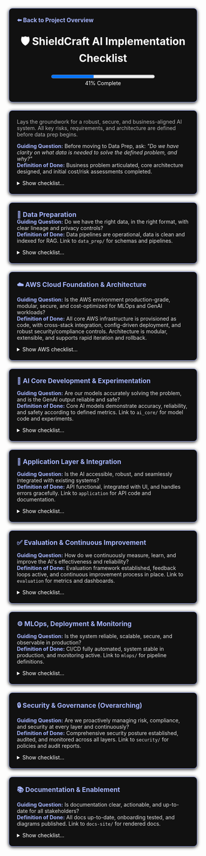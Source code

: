 <section style="border:1px solid #a5b4fc; border-radius:10px; margin:1.5em 0; box-shadow:0 2px 8px #222; padding:1.5em; background:#111; color:#fff;">
<div style="margin-bottom:1.5em;">
  <a href="../../../README.md" style="color:#a5b4fc; font-weight:bold; text-decoration:none; font-size:1.1em;">⬅️ Back to Project Overview</a>
</div>
<h1 align="center" style="margin-top:0; font-size:2em;">🛡️ ShieldCraft AI Implementation Checklist</h1>
<div id="progress-bar" align="center" style="margin-bottom:1.5em;">
  <progress id="shieldcraft-progress" value="41" max="100" style="width: 60%; height: 18px;"></progress>
  <div id="progress-label">41% Complete</div>
</div>
</section>
<section style="border:1px solid #a5b4fc; border-radius:10px; margin:1.5em 0; box-shadow:0 2px 8px #222; padding:1.5em; background:#111; color:#fff;">

<div style="margin-bottom:1em;">
  <span style="color:#b3b3b3; font-size:1em;">Lays the groundwork for a robust, secure, and business-aligned AI system. All key risks, requirements, and architecture are defined before data prep begins.</span>
</div>

<div>
  <span style="color:#a5b4fc; font-weight:bold;">Guiding Question:</span> <span style="color:#e0e0e0;">Before moving to Data Prep, ask: <em>"Do we have clarity on what data is needed to solve the defined problem, and why?"</em></span>
</div>
<div style="margin-bottom: 1em;">
  <span style="color:#a5b4fc; font-weight:bold;">Definition of Done:</span> <span style="color:#e0e0e0;">Business problem articulated, core architecture designed, and initial cost/risk assessments completed.</span>
</div>

<details id="foundation-checklist">
<summary>Show checklist…</summary>

- 🟩 [Finalize business case, value proposition, and unique differentiators](./business_case.md)
- 🟩 [User profiles, pain points, value proposition, and ROI articulated](./user_profiles.md)
- 🟩 [Define project scope, MVP features, and success metrics](./project_scope.md)
- 🟩 [Clear, business-aligned project objective documented](./project_objective.md)
- 🟩 [Data sources and expected outputs specified](./data_sources.md)
- 🟩 [Baseline infrastructure and cloud usage estimated](./infra_estimate.md)
- 🟩 [Address ethics, safety, and compliance requirements](./ethics_compliance.md)
    - 🟩 Conduct initial bias audit
    - 🟩 Draft hallucination mitigation strategy
    - 🟩 Obtain legal review for data privacy plan
    - 🟩 Document compliance requirements (GDPR, SOC2, etc.)
    - 🟩 Schedule regular compliance reviews
    - 🟩 Establish Security Architecture Review Board (see [Security & Governance](./security_governance.md))
- 🟩 [Technical, ethical, and operational risks identified with mitigation strategies](./risks_mitigation.md)
- 🟩 [Threat modeling and adversarial testing (e.g., red teaming GenAI outputs)](./security_governance.md)
- 🟩 [Privacy impact assessments and regular compliance reviews (GDPR, SOC2, etc.)](./privacy_impact_assessment.md)
- 🟩 [Set up project structure, version control, and Docusaurus documentation](./project_structure.md)
- 🟩 [Modular system layers, MLOps flow, and security/data governance designed](./modular_mlops_governance.md)
- 🟩 [Dockerfiles and Compose hardened for security, reproducibility, and best practices](./docker_hardening.md)
- 🟩 [Noxfile and developer workflow automation in place](./noxfile_workflow.md)
- 🟩 [Commit script unified, automating checks, versioning, and progress](./commit_script.md)
- 🟩 Deliverables: [business case summary](./business_case.md), [MLOps diagram](./modular_mlops_governance.md), [risk log](./risk_log.md), [cost model](./infra_estimate.md), and [ADRs](./adrs.md)
- 🟩 <strong>Production-grade AWS MLOps stack architecture implemented and tested</strong> ([architecture & dependency map](./aws_stack_architecture.md))
    - 🟩 All major AWS stacks (networking, storage, compute, data, security, monitoring) provisioned via CDK
    - 🟩 Pydantic config validation, advanced tagging, and parameterization enforced
    - 🟩 Cross-stack resource sharing and dependency injection established
    - 🟩 Security, compliance, and monitoring integrated (CloudWatch, SNS, Config, IAM boundaries)
    - 🟩 S3 lifecycle, cost controls, and budget alarms implemented
    - 🟩 500+ automated tests covering happy/unhappy paths, config validation, and outputs
    - 🟩 Comprehensive documentation for stack interactions and outputs ([see details](./aws_stack_architecture.md))


 </details></section>

 <section style="border:1px solid #a5b4fc; border-radius:10px; margin:1.5em 0; box-shadow:0 2px 8px #222; padding:1.5em; background:#111; color:#fff;">
<strong style="font-size:1.25em; color:#a5b4fc;">💾 Data Preparation</strong>

<div>
  <span style="color:#a5b4fc; font-weight:bold;">Guiding Question:</span> <span style="color:#e0e0e0;">Do we have the right data, in the right format, with clear lineage and privacy controls?</span>
</div>
<div style="margin-bottom: 1em;">
  <span style="color:#a5b4fc; font-weight:bold;">Definition of Done:</span> <span style="color:#e0e0e0;">Data pipelines are operational, data is clean and indexed for RAG. Link to <code>data_prep/</code> for schemas and pipelines.</span>
</div>
<details>
<summary>Show checklist…</summary>

- 🟩 [Identify and document all required data sources (logs, threat feeds, reports, configs)](./data_sources_required.md)
- 🟩 [Data ingestion, cleaning, normalization, privacy, and versioning](./data_ingestion_cleaning.md)
    - 🟩 [Build data ingestion pipelines](./build_data_ingestion_pipelines.md)
        - 🟩 Set up Amazon MSK (Kafka) cluster with topic creation
        - 🟥 Integrate Airbyte for connector-based data integration
        - 🟥 Implement AWS Lambda for event-driven ingestion and pre-processing
        - 🟥 Configure Amazon OpenSearch Ingestion for logs, metrics, and traces
        - 🟥 Build AWS Glue jobs for batch ETL and normalization
        - 🟥 Store raw and processed data in Amazon S3 data lake
        - 🟥 Enforce governance and privacy with AWS Lake Formation
        - 🟥 Add data quality checks (Great Expectations, Deequ)
    - 🟩 Implement data cleaning, normalization, and structuring
    - 🟩 Ensure data privacy (masking, anonymization) and compliance (GDPR, HIPAA, etc.)
    - 🟩 Establish data versioning for reproducibility
    - 🟩 Design and implement data retention policies
    - 🟩 Implement and document data deletion/right-to-be-forgotten workflows (GDPR)
    - 🟩 [Modular data flows and schemas for different data sources](./data_prep/data_inputs_overview.md)
- 🟩 Data lineage and audit trails for all data flows and model decisions
    - 🟩 Define and test disaster recovery, backup, and restore procedures for all critical data and services
- 🟥 Text chunking strategy defined and implemented for RAG
    - 🟥 Experiment with various chunking sizes and overlaps (e.g., fixed, semantic, recursive)
    - 🟥 Handle metadata preservation during chunking
- 🟥 Embedding model selection and experimentation for relevant data types
    - 🟩 Evaluate different embedding models (e.g., Bedrock Titan, open-source options)
    - 🟥 Establish benchmarking for embedding quality
- 🟩 Vector database (or `pgvector`) setup and population
    - 🟩 Select appropriate vector store (e.g., Pinecone, Weaviate, pgvector)
    - 🟩 Implement ingestion pipeline for creating and storing embeddings
    - 🟩 Optimize vector indexing for retrieval speed
    - 🟩 Implement re-ranking mechanisms for retrieved documents (e.g., Cohere Rerank, cross-encoders)

</details></section>

 <section style="border:1px solid #a5b4fc; border-radius:10px; margin:1.5em 0; box-shadow:0 2px 8px #222; padding:1.5em; background:#111; color:#fff;">
<strong style="font-size:1.25em; color:#a5b4fc;">☁️ AWS Cloud Foundation & Architecture</strong>
<div style="margin-top: 1em">
  <span style="color:#a5b4fc; font-weight:bold;">Guiding Question:</span> <span style="color:#e0e0e0;">Is the AWS environment production-grade, modular, secure, and cost-optimized for MLOps and GenAI workloads?</span>
</div>
<div style="margin-bottom:1em;">
  <span style="color:#a5b4fc; font-weight:bold;">Definition of Done:</span> <span style="color:#e0e0e0;">All core AWS infrastructure is provisioned as code, with cross-stack integration, config-driven deployment, and robust security/compliance controls. Architecture is modular, extensible, and supports rapid iteration and rollback.</span>
</div>
<details>
<summary>Show AWS checklist…</summary>

- 🟩 Multi-account, multi-environment AWS Organization structure with strict separation of dev, staging, and prod, supporting least-privilege and blast radius reduction.
- 🟩 Networking (VPC, subnets, security groups, vault secret import)
- 🟩 EventBridge (central event bus, rules, targets)
- 🟩 Step Functions (workflow orchestration, state machines, IAM roles)
- 🟩 S3 (object storage, vault secret import)
- 🟩 Lake Formation (data governance, fine-grained access control)
- 🟩 Glue (ETL, cataloging, analytics)
- 🟩 Lambda (event-driven compute, triggers)
- 🟩 Data Quality (automated validation, Great Expectations/Deequ)
- 🟩 Airbyte (connector-based ingestion, ECS services)
- 🟩 OpenSearch (search, analytics)
- 🟩 Cloud Native Hardening (CloudWatch alarms, Config rules, IAM boundaries)
- 🟩 Attack Simulation (automated security validation, Lambda, alarms)
- 🟩 Secrets Manager (centralized secrets, cross-stack exports)
- 🟩 MSK (Kafka streaming, broker info, roles)
- 🟩 SageMaker (model training, deployment, monitoring)
- 🟩 Budget (cost guardrails, alerts, notifications)
- 🟩 Advanced cross-stack resource sharing and dependency injection (CfnOutput/Fn.import_value), enabling secure, DRY, and scalable infrastructure composition.
- 🟩 Pydantic-driven config validation and parameterization, enforcing schema correctness and preventing misconfiguration at deploy time.
- 🟩 Automated tagging and metadata propagation across all resources for cost allocation, compliance, and auditability.
- 🟩 Hardened IAM roles, policies, and boundary enforcement, with automated least-privilege checks and centralized secrets management via AWS Secrets Manager.
- 🟩 AWS Vault integration for secure credential management and developer onboarding.
- 🟩 Automated S3 lifecycle policies, encryption, and access controls for all data lake buckets.
- 🟩 End-to-end cost controls and budget alarms, with CloudWatch and SNS integration for real-time alerting.
- 🟩 Cloud-native hardening stack (GuardDuty, Security Hub, Inspector) with automated findings aggregation and remediation hooks.
- 🟩 Automated integration tests for all critical AWS resources, covering both happy and unhappy paths, and validating cross-stack outputs.
- 🟩 Comprehensive documentation for stack interactions, outputs, and architectural decisions, supporting onboarding and audit requirements.
- 🟩 GitHub Actions CI/CD pipeline for automated build, test, and deployment of all infrastructure code.
- 🟩 Automated dependency management and patching via Poetry, ensuring reproducible builds and secure supply chain.
- 🟩 Modular, environment-parameterized deployment scripts and commit automation for rapid iteration and rollback.
- 🟩 Centralized error handling, smoke tests, and post-deployment validation for infrastructure reliability.
- 🟩 Secure, reproducible Dockerfiles and Compose files for local and cloud development, with best practices enforced.
- 🟩 Continuous compliance monitoring (Config, CloudWatch, custom rules) and regular security architecture reviews.
- ### MSK + Lambda Integration To-Do List

- 🟥 Ensure Lambda execution role has least-privilege Kafka permissions, scoped to MSK cluster ARN
- 🟥 Deploy Lambda in private subnets with correct security group(s)
- 🟥 Confirm security group allows Lambda-to-MSK broker connectivity (TLS port)
- 🟥 Set up CloudWatch alarms for Lambda errors, throttles, and duration
- 🟥 Set up CloudWatch alarms for MSK broker health, under-replicated partitions, and storage usage
- 🟥 Route alarm notifications to the correct email/SNS topic
- 🟥 Implement and test the end-to-end MSK + Lambda topic creation flow
- 🟥 Update documentation for MSK + Lambda integration, including troubleshooting steps

</details></section>

<section style="border:1px solid #a5b4fc; border-radius:10px; margin:1.5em 0; box-shadow:0 2px 8px #222; padding:1.5em; background:#111; color:#fff;">
<strong style="font-size:1.25em; color:#a5b4fc;">🧠 AI Core Development & Experimentation</strong>
<div style="margin-top:1em;">
  <span style="color:#a5b4fc; font-weight:bold;">Guiding Question:</span> <span style="color:#e0e0e0;">Are our models accurately solving the problem, and is the GenAI output reliable and safe?</span>
</div>
<div style="margin-bottom:1em;">
  <span style="color:#a5b4fc; font-weight:bold;">Definition of Done:</span> <span style="color:#e0e0e0;">Core AI models demonstrate accuracy, reliability, and safety according to defined metrics. Link to <code>ai_core/</code> for model code and experiments.</span>
</div>
<details>
<div style="border:2px solid #a5b4fc; border-radius:8px; background:#222; color:#a5b4fc; padding:1em; margin-bottom:1em; text-align:center; font-size:1.1em;">
🎉 <strong>Milestone:</strong> <span style="color:#fff;">ShieldCraft AI has selected <strong>Mistral-7B</strong> as its inaugural foundational model!<br>
This model was chosen for its cost-efficiency, strong performance on security/NLP tasks, and seamless AWS integration.<br>
Future iterations will orchestrate multiple AIs for even greater capability.</span>
</div>
<summary>Show checklist…</summary>

- 🟩 Selected <strong>Mistral-7B</strong> as the primary Foundation Model for ShieldCraft AI
    - 🟥 Select secondary Foundation Models (FMs) from Amazon Bedrock or Hugging Face (Phase 2 - multi-agent orchestration)
    - 🟩 Implement model loading, inference, and resource optimization
    - 🟥 Build and validate text encoders/embedding pipeline for RAG/vector search
    - 🟥 Implement data preprocessing, cleaning, and validation for model inputs and retrieval corpus
    - 🟥 Expose model inference via API (FastAPI/Flask), support batch/streaming modes
    - 🟥 Define core AI strategy (RAG, fine-tuning, hybrid approach)
    - 🟥 Prompt Engineering lifecycle implemented:
    - 🟥 Prompt versioning and prompt registry
    - 🟥 Prompt approval workflow
    - 🟥 Prompt experimentation framework
    - 🟥 Integration of human-in-the-loop (HITL) for continuous prompt refinement
    - 🟥 Guardrails and safety mechanisms for GenAI outputs:
        - 🟥 Establish Responsible AI governance: bias monitoring, model risk management, and audit trails
        - 🟥 Implement content moderation APIs/filters
        - 🟥 Define toxicity thresholds and response strategies
        - 🟥 Establish mechanisms for red-teaming GenAI outputs (e.g., adversarial prompt generation and testing)
- 🟥 LangChain integration for orchestration and prompt management
- 🟥 RAG pipeline prototyping and optimization:
    - 🟥 Implement efficient retrieval from vector store
    - 🟥 Context window management for LLMs
- 🟥 LLM output parsing and validation (e.g., Pydantic for structured output)
- 🟥 Implement robust error handling and logging for all AI components
- 🟥 Enforce privacy and security controls for model inputs/outputs
- 🟥 Address bias, fairness, and transparency in model outputs
- 🟥 Implement explainability for key AI decisions where possible
- 🟥 Automated prompt evaluation metrics and frameworks
- 🟥 Experiment tracking and versioning (MLflow/SageMaker Experiments)
- 🟥 Model registry and rollback capabilities (SageMaker Model Registry)
- 🟥 Establish baseline metrics for model performance
- 🟥 Cost tracking and optimization for LLM inference (per token, per query)
- 🟥 Design for resource scaling and cost optimization
- 🟥 LLM-specific evaluation metrics:
    - 🟥 Hallucination rate (quantified)
    - 🟥 Factuality score
    - 🟥 Coherence and fluency metrics
    - 🟥 Response latency per token
    - 🟥 Relevance to query
- 🟥 Model and Prompt card generation for documentation
- 🟥 Automate integration tests for AI components and include in CI/CD
- 🟥 Implement canary and shadow testing for new models/prompts

</details></section>

<section style="border:1px solid #a5b4fc; border-radius:10px; margin:1.5em 0; box-shadow:0 2px 8px #222; padding:1.5em; background:#111; color:#fff;">
<strong style="font-size:1.25em; color:#a5b4fc;">🚀 Application Layer & Integration</strong>
<div style="margin-top:1em;">
  <span style="color:#a5b4fc; font-weight:bold;">Guiding Question:</span> <span style="color:#e0e0e0;">Is the AI accessible, robust, and seamlessly integrated with existing systems?</span>
</div>
<div style="margin-bottom:1em;">
  <span style="color:#a5b4fc; font-weight:bold;">Definition of Done:</span> <span style="color:#e0e0e0;">API functional, integrated with UI, and handles errors gracefully. Link to <code>application</code> for API code and documentation.</span>
</div>
<details>
<summary>Show checklist…</summary>

- 🟥 Define Core API endpoints for AI services
- 🟥 Build production-ready, scalable API (FastAPI, Flask, etc.)
- 🟥 Input/output validation and data serialization
- 🟥 User Interface (UI) integration for analyst dashboard
- 🟥 Implement LangChain Chains and Agents for complex workflows
- 🟥 LangChain Memory components for conversational context
- 🟥 Robust error handling and graceful fallbacks for API and LLM responses
    - 🟥 API resilience and rate limiting mechanisms
    - 🟥 Implement API abuse prevention (WAF, throttling, DDoS protection)
- 🟥 Secure prompt handling and sensitive data redaction at the application layer
- 🟥 Develop example clients/SDKs for API consumption
- 🟥 Implement API Gateway (AWS API Gateway) for secure access
- 🟥 Automated API documentation generation (e.g., OpenAPI/Swagger)

</details></section>

<section style="border:1px solid #a5b4fc; border-radius:10px; margin:1.5em 0; box-shadow:0 2px 8px #222; padding:1.5em; background:#111; color:#fff;">
<strong style="font-size:1.25em; color:#a5b4fc;">✅ Evaluation & Continuous Improvement</strong>
<div style="margin-top:1em;">
  <span style="color:#a5b4fc; font-weight:bold;">Guiding Question:</span> <span style="color:#e0e0e0;">How do we continuously measure, learn, and improve the AI's effectiveness and reliability?</span>
</div>
<div style="margin-bottom:1em;">
  <span style="color:#a5b4fc; font-weight:bold;">Definition of Done:</span> <span style="color:#e0e0e0;">Evaluation framework established, feedback loops active, and continuous improvement process in place. Link to <code>evaluation</code> for metrics and dashboards.</span>
</div>
<details>
<summary>Show checklist…</summary>

- 🟥 Automated evaluation metrics and dashboards (e.g., RAG evaluation tools for retrieval relevance, faithfulness, answer correctness)
- 🟥 Human-in-the-loop (HITL) feedback mechanisms for all GenAI outputs
- 🟥 Implement user feedback loop for feature requests and issues
- 🟥 LLM-specific monitoring: toxicity drift, hallucination rates, contextual relevance
- 🟥 Real-time alerting for performance degradation or anomalies
- 🟥 A/B testing framework for prompts, models, and RAG configurations
- 🟥 Usage analytics and adoption tracking
- 🟥 Continuous benchmarking and optimization for performance and cost
- 🟥 Iterative prompt, model, and data retrieval refinement processes
- 🟥 Regular stakeholder feedback sessions and roadmap alignment

</details></section>

<section style="border:1px solid #a5b4fc; border-radius:10px; margin:1.5em 0; box-shadow:0 2px 8px #222; padding:1.5em; background:#111; color:#fff;">
<strong style="font-size:1.25em; color:#a5b4fc;">⚙️ MLOps, Deployment & Monitoring</strong>
<div style="margin-top:1em;">
  <span style="color:#a5b4fc; font-weight:bold;">Guiding Question:</span> <span style="color:#e0e0e0;">Is the system reliable, scalable, secure, and observable in production?</span>
</div>
<div style="margin-bottom:1em;">
  <span style="color:#a5b4fc; font-weight:bold;">Definition of Done:</span> <span style="color:#e0e0e0;">CI/CD fully automated, system stable in production, and monitoring active. Link to <code>mlops/</code> for pipeline definitions.</span>
</div>
<details>
<summary>Show checklist…</summary>

- 🟥 Infrastructure as Code (IaC) with AWS CDK for all cloud resources
- 🟥 CI/CD pipelines (GitHub Actions) for automated build, test, and deployment
- 🟩 Containerization (Docker)
- 🟥 Orchestration (Kubernetes/AWS EKS)
- 🟩 Pre-commit and pre-push hooks for code quality checks
- 🟩 Automated dependency and vulnerability patching
- 🟥 Secrets scanning in repositories and CI/CD pipelines
- 🟥 Build artifact signing and verification
- 🟥 Secure build environment (e.g., ephemeral runners)
- 🟥 Deployment approval gates and manual review processes
- 🟥 Automated rollback and canary deployment strategies
- 🟥 Post-deployment validation checks (smoke tests, integration tests)
    - 🟥 Continuous monitoring for cost, performance, data/concept drift
    - 🟥 Implement cloud cost monitoring, alerting, and FinOps best practices (AWS Cost Explorer, budgets, tagging, reporting)
- 🟥 Secure authentication, authorization, and configuration management
- 🟩 [Secrets management](security/aws-secrets-management.md) (AWS Secrets Vault)
    - 🟥 IAM roles and fine-grained access control
    - 🟥 Schedule regular IAM access reviews and user lifecycle management
- 🟩 Multi-environment support (dev, staging, prod)
- 🟩 Automated artifact management (models, data, embeddings)
- 🟩 Robust error handling in automation scripts
- 🟥 Automated smoke and integration tests, triggered after build/deploy
- 🟥 Static type checks enforced in CI/CD using Mypy
- 🟥 Code coverage tracked and reported via Pytest-cov
- 🟥 Automated Jupyter notebook dependency management and validation (via Nox and Nbval)
- 🟥 Automated SageMaker training jobs launched via Nox and parameterized config
- 🟩 Streamlined local development (Nox, Docker Compose)
    - 🟥 Command Line Interface (CLI) tools for common operations
    - 🟥 Automate SBOM generation and review third-party dependencies for supply chain risk
    - 🟥 Define release management and versioning policies for all major components

</details></section>

<section style="border:1px solid #a5b4fc; border-radius:10px; margin:1.5em 0; box-shadow:0 2px 8px #222; padding:1.5em; background:#111; color:#fff;">
<strong style="font-size:1.25em; color:#a5b4fc;">🔒 Security & Governance (Overarching)</strong>
<div style="margin-top:1em;">
  <span style="color:#a5b4fc; font-weight:bold;">Guiding Question:</span> <span style="color:#e0e0e0;">Are we proactively managing risk, compliance, and security at every layer and continuously?</span>
</div>
<div style="margin-bottom:1em;">
  <span style="color:#a5b4fc; font-weight:bold;">Definition of Done:</span> <span style="color:#e0e0e0;">Comprehensive security posture established, audited, and monitored across all layers. Link to <code>security/</code> for policies and audit reports.</span>
</div>
<details>
<summary>Show checklist…</summary>

- 🟥 Establish Security Architecture Review Board (if not already in place)
- 🟥 Conduct regular Security Audits (internal and external)
- 🟥 Implement Continuous compliance monitoring (GDPR, SOC2, etc.)
- 🟥 Develop a Security Incident Response Plan and corresponding runbooks
    - 🟥 Implement Centralized audit logging and access reviews
    - 🟥 Develop SRE runbooks, on-call rotation, and incident management for production support
- 🟥 Document and enforce Security Policies and Procedures
- 🟥 Proactive identification and mitigation of Technical, Ethical, and Operational risks
- 🟥 Leverage AWS security services (Security Hub, GuardDuty, Config) for enterprise posture
- 🟥 Ensure data lineage and audit trails are established and maintained for all data flows and model decisions
- 🟥 Implement Automated security scanning for code, containers, and dependencies (SAST, DAST, SBOM)
- 🟥 Secure authentication, authorization, and secrets management across all services
- 🟥 Define and enforce IAM roles and fine-grained access controls
- 🟥 Regularly monitor for Infrastructure drift and automated remediation for security configurations

</details></section>

<section style="border:1px solid #a5b4fc; border-radius:10px; margin:1.5em 0; box-shadow:0 2px 8px #222; padding:1.5em; background:#111; color:#fff;">
<strong style="font-size:1.25em; color:#a5b4fc;">📚 Documentation & Enablement</strong>
<div style="margin-top:1em;">
  <span style="color:#a5b4fc; font-weight:bold;">Guiding Question:</span> <span style="color:#e0e0e0;">Is documentation clear, actionable, and up-to-date for all stakeholders?</span>
</div>
<div style="margin-bottom:1em;">
  <span style="color:#a5b4fc; font-weight:bold;">Definition of Done:</span> <span style="color:#e0e0e0;">All docs up-to-date, onboarding tested, and diagrams published. Link to <code>docs-site/</code> for rendered docs.</span>
</div>
<details>
<summary>Show checklist…</summary>

- 🟩 Maintain up-to-date Docusaurus documentation for all major components
- 🟩 Automated checklist progress bar update
- 🟥 Architecture diagrams and sequence diagrams for all major flows
- 🟥 Document onboarding, architecture, and usage for developers and analysts
- 🟩 Add “How to contribute” and “Getting started” guides
- 🟥 Automated onboarding scripts (e.g., one-liner to set up local/dev environment)
- 🟥 Pre-built Jupyter notebook templates for common workflows
- 🟥 End-to-end usage walkthroughs (from data ingestion to GenAI output)
- 🟥 Troubleshooting and FAQ section
    - 🟥 Regularly update changelog and roadmap
    - 🟥 Set up customer support/feedback channels and integrate feedback into roadmap
- 🟥 Changelog automation and release notes
- 🟥 Automated notebook dependency management and validation
- 🟥 Automated notebook validation in CI/CD
- 🟥 Code quality and consistent style enforced (Ruff, Poetry)
- 🟥 Contribution guidelines for prompt engineering and model adapters
- 🟥 All automation and deployment workflows parameterized for environments
- 🟥 Test coverage thresholds and enforcement
- 🟥 End-to-end tests simulating real analyst workflows
- 🟥 Fuzz testing for API and prompt inputs

</details>
